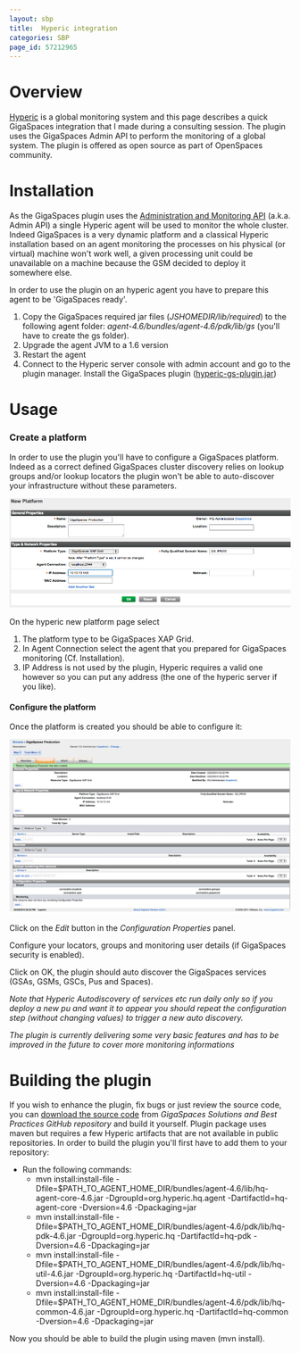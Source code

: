 ```yaml
---
layout: sbp
title:  Hyperic integration
categories: SBP
page_id: 57212965
---
```


# Overview

[Hyperic](http://www.hyperic.com/) is a global monitoring system and this page describes a quick GigaSpaces integration that I made during a consulting session.
The plugin uses the GigaSpaces Admin API to perform the monitoring of a global system.
The plugin is offered as open source as part of OpenSpaces community.

# Installation

As the GigaSpaces plugin uses the [Administration and Monitoring API](http://wiki.gigaspaces.com/wiki/display/XAP8/Administration+and+Monitoring+API) (a.k.a. Admin API) a single Hyperic agent will be used to monitor the whole cluster. Indeed GigaSpaces is a very dynamic platform and a classical Hyperic installation based on an agent monitoring the processes on his physical (or virtual) machine won't work well, a given processing unit could be unavailable on a machine because the GSM decided to deploy it somewhere else.

In order to use the plugin on an hyperic agent you have to prepare this agent to be 'GigaSpaces ready'.

1. Copy the GigaSpaces required jar files (_JSHOMEDIR/lib/required_) to the following agent folder: _agent-4.6/bundles/agent-4.6/pdk/lib/gs_ (you'll have to create the gs folder).
2. Upgrade the agent JVM to a 1.6 version
3. Restart the agent
4. Connect to the Hyperic server console with admin account and go to the plugin manager. Install the GigaSpaces plugin ([hyperic-gs-plugin.jar](/attachment_files/sbp/hyperic-gs-plugin.jar))

# Usage

### Create a platform

In order to use the plugin you'll have to configure a GigaSpaces platform. Indeed as a correct defined GigaSpaces cluster discovery relies on lookup groups and/or lookup locators the plugin won't be able to auto-discover your infrastructure without these parameters.

![hyperic_new_platform.png](/attachment_files/sbp/hyperic_new_platform.png)

On the hyperic new platform page select

1. The platform type to be GigaSpaces XAP Grid.
2. In Agent Connection select the agent that you prepared for GigaSpaces monitoring (Cf. Installation).
3. IP Address is not used by the plugin, Hyperic requires a valid one however so you can put any address (the one of the hyperic server if you like).

#### Configure the platform

Once the platform is created you should be able to configure it:

![hyperic_platform_conf.png](/attachment_files/sbp/hyperic_platform_conf.png)

Click on the _Edit_ button in the _Configuration Properties_ panel.

Configure your locators, groups and monitoring user details (if GigaSpaces security is enabled).

Click on OK, the plugin should auto discover the GigaSpaces services (GSAs, GSMs, GSCs, Pus and Spaces).

_Note that Hyperic Autodiscovery of services etc run daily only so if you deploy a new pu and want it to appear you should repeat the configuration step (without changing values) to trigger a new auto discovery._

_The plugin is currently delivering some very basic features and has to be improved in the future to cover more monitoring informations_

# Building the plugin

If you wish to enhance the plugin, fix bugs or just review the source code, you can [download the source code](https://github.com/Gigaspaces/bestpractices) from _GigaSpaces Solutions and Best Practices GitHub repository_ and build it yourself.
Plugin package uses maven but requires a few Hyperic artifacts that are not available in public repositories. In order to build the plugin you'll first have to add them to your repository:

- Run the following commands:
    - mvn install:install-file -Dfile=$PATH_TO_AGENT_HOME_DIR/bundles/agent-4.6/lib/hq-agent-core-4.6.jar -DgroupId=org.hyperic.hq.agent -DartifactId=hq-agent-core -Dversion=4.6 -Dpackaging=jar
    - mvn install:install-file -Dfile=$PATH_TO_AGENT_HOME_DIR/bundles/agent-4.6/pdk/lib/hq-pdk-4.6.jar -DgroupId=org.hyperic.hq -DartifactId=hq-pdk -Dversion=4.6 -Dpackaging=jar
    - mvn install:install-file -Dfile=$PATH_TO_AGENT_HOME_DIR/bundles/agent-4.6/pdk/lib/hq-util-4.6.jar -DgroupId=org.hyperic.hq -DartifactId=hq-util -Dversion=4.6 -Dpackaging=jar
    - mvn install:install-file -Dfile=$PATH_TO_AGENT_HOME_DIR/bundles/agent-4.6/pdk/lib/hq-common-4.6.jar -DgroupId=org.hyperic.hq -DartifactId=hq-common -Dversion=4.6 -Dpackaging=jar

Now you should be able to build the plugin using maven (mvn install).
